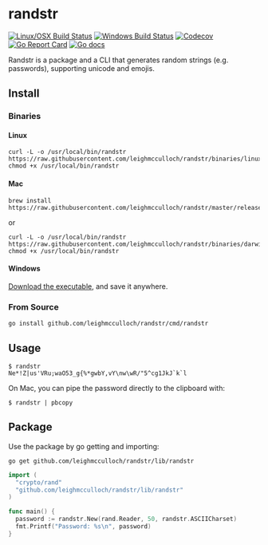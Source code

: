 # randstr
[![Linux/OSX Build Status](https://img.shields.io/travis/leighmcculloch/randstr.svg?label=linux%20%26%20osx)](https://travis-ci.org/leighmcculloch/randstr)
[![Windows Build Status](https://img.shields.io/appveyor/ci/leighmcculloch/randstr.svg?label=windows)](https://ci.appveyor.com/project/leighmcculloch/randstr)
[![Codecov](https://img.shields.io/codecov/c/github/leighmcculloch/randstr.svg)](https://codecov.io/gh/leighmcculloch/randstr)
[![Go Report Card](https://goreportcard.com/badge/github.com/leighmcculloch/randstr)](https://goreportcard.com/report/github.com/leighmcculloch/randstr)
[![Go docs](https://img.shields.io/badge/godoc-reference-blue.svg)](https://godoc.org/github.com/leighmcculloch/randstr)

Randstr is a package and a CLI that generates random strings (e.g. passwords), supporting unicode and emojis.

## Install

### Binaries

#### Linux

```
curl -L -o /usr/local/bin/randstr https://raw.githubusercontent.com/leighmcculloch/randstr/binaries/linux/amd64/randstr
chmod +x /usr/local/bin/randstr
```

#### Mac

```
brew install https://raw.githubusercontent.com/leighmcculloch/randstr/master/releases/homebrew/randstr.rb
```

or

```
curl -L -o /usr/local/bin/randstr https://raw.githubusercontent.com/leighmcculloch/randstr/binaries/darwin/amd64/randstr
chmod +x /usr/local/bin/randstr
```

#### Windows

[Download the executable](https://raw.githubusercontent.com/leighmcculloch/randstr/binaries/windows/amd64/randstr.exe), and save it anywhere.

### From Source

```
go install github.com/leighmcculloch/randstr/cmd/randstr
```

## Usage

```
$ randstr
Ne*!Z|us'VRu;waO53_g{%*gwbY,vY\nw\wR/"5^cg1JkJ`k`l
```

On Mac, you can pipe the password directly to the clipboard with:

```
$ randstr | pbcopy
```

## Package

Use the package by go getting and importing:

```shell
go get github.com/leighmcculloch/randstr/lib/randstr
```

```go
import (
  "crypto/rand"
  "github.com/leighmcculloch/randstr/lib/randstr"
)

func main() {
  password := randstr.New(rand.Reader, 50, randstr.ASCIICharset)
  fmt.Printf("Password: %s\n", password)
}
```
